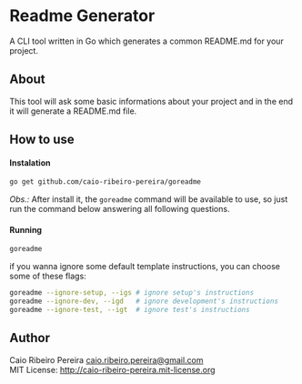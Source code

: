 # Readme Generator

A CLI tool written in Go which generates a common README.md for your project.

## About

This tool will ask some basic informations about your project and in the end it will generate a README.md file.

## How to use

#### Instalation

``` bash
go get github.com/caio-ribeiro-pereira/goreadme
```

*Obs.:* After install it, the `goreadme` command will be available to use, so just run the command below answering all following questions. 

#### Running

``` bash
goreadme
```

if you wanna ignore some default template instructions, you can choose some of these flags:

``` bash
goreadme --ignore-setup, --igs # ignore setup's instructions
goreadme --ignore-dev, --igd   # ignore development's instructions
goreadme --ignore-test, --igt  # ignore test's instructions
```

## Author

Caio Ribeiro Pereira <caio.ribeiro.pereira@gmail.com>  
MIT License: http://caio-ribeiro-pereira.mit-license.org
